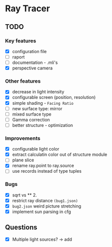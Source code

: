 # Ray Tracer

## TODO

### Key features
- [x] configuration file
- [ ] raport
- [ ] documentation - .mli's
- [x] perspective camera

### Other features
- [x] decrease in light intensity
- [x] configurable screen (position, resolution)
- [x] simple shading - `Facing Ratio`
- [ ] new surface type: mirror
- [ ] mixed surface type 
- [ ] Gamma correction
- [ ] better structure - optimization

### Improvements
- [x] configurable light color
- [x] extract calculatin color out of structure module
- [ ] plane slice
- [x] rename ray.point to ray.source
- [ ] use records instead of type tuples

### Bugs
- [x] sqrt vs ** 2.
- [x] restrict ray distance `(bug1.json)`
- [x] `bug2.json` weird picture stretching
- [x] implement sun parsing in cfg

## Questions
- [x] Multiple light sources? -> add
